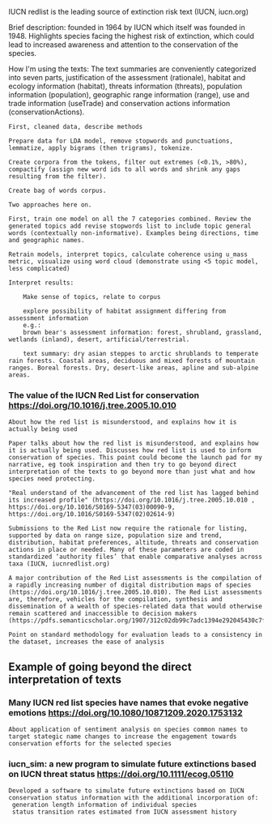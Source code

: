 IUCN redlist is the leading source of extinction risk text (IUCN, iucn.org)

Brief description:
    founded in 1964 by IUCN which itself was founded in 1948. Highlights species facing the highest risk of extinction, which could lead to increased awareness and attention to the conservation of the species.

How I'm using the texts:
    The text summaries are conveniently categorized into seven parts, justification of the assessment (rationale), habitat and ecology information (habitat), threats information (threats), population information (population), geographic range information (range), use and trade information (useTrade) and conservation actions information (conservationActions).

    First, cleaned data, describe methods

    Prepare data for LDA model, remove stopwords and punctuations, lemmatize, apply bigrams (then trigrams), tokenize.

    Create corpora from the tokens, filter out extremes (<0.1%, >80%), compactify (assign new word ids to all words and shrink any gaps resulting from the filter).

    Create bag of words corpus.

    Two approaches here on. 
    
    First, train one model on all the 7 categories combined. Review the generated topics add revise stopwords list to include topic general words (contextually non-informative). Examples being directions, time and geographic names.

    Retrain models, interpret topics, calculate coherence using u_mass metric, visualize using word cloud (demonstrate using <5 topic model, less complicated)

    Interpret results:

        Make sense of topics, relate to corpus

        explore possibility of habitat assignment differing from assessment information 
        e.g.:
        brown bear's assessment information: forest, shrubland, grassland, wetlands (inland), desert, artificial/terrestrial.

        text summary: dry asian steppes to arctic shrublands to temperate rain forests. Coastal areas, deciduous and mixed forests of mountain ranges. Boreal forests. Dry, desert-like areas, apline and sub-alpine areas.

### The value of the IUCN Red List for conservation https://doi.org/10.1016/j.tree.2005.10.010

    About how the red list is misunderstood, and explains how it is actually being used

    Paper talks about how the red list is misunderstood, and explains how it is actually being used. Discusses how red list is used to inform conservation of species. This point could become the launch pad for my narrative, eg took inspiration and then try to go beyond direct interpretation of the texts to go beyond more than just what and how species need protecting.

    "Real understand of the advancement of the red list has lagged behind its increased profile" (https://doi.org/10.1016/j.tree.2005.10.010 , https://doi.org/10.1016/S0169-5347(03)00090-9, https://doi.org/10.1016/S0169-5347(02)02614-9)

    Submissions to the Red List now require the rationale for listing, supported by data on range size, population size and trend, distribution, habitat preferences, altitude, threats and conservation actions in place or needed. Many of these parameters are coded in standardized ‘authority files’ that enable comparative analyses across taxa (IUCN, iucnredlist.org)

    A major contribution of the Red List assessments is the compilation of a rapidly increasing number of digital distribution maps of species (https://doi.org/10.1016/j.tree.2005.10.010). The Red List assessments are, therefore, vehicles for the compilation, synthesis and dissemination of a wealth of species-related data that would otherwise remain scattered and inaccessible to decision makers (https://pdfs.semanticscholar.org/1907/312c02db99c7adc1394e292045430c7ff8ff.pdf)

    Point on standard methodology for evaluation leads to a consistency in the dataset, increases the ease of analysis

## Example of going beyond the direct interpretation of texts

### Many IUCN red list species have names that evoke negative emotions https://doi.org/10.1080/10871209.2020.1753132

    About application of sentiment analysis on species common names to target stategic name changes to increase the engagement towards conservation efforts for the selected species

### iucn_sim: a new program to simulate future extinctions based on IUCN threat status https://doi.org/10.1111/ecog.05110

    Developed a software to simulate future extinctions based on IUCN conservation status information with the additional incorporation of:
     generation length information of individual species
     status transition rates estimated from IUCN assessment history

### 
